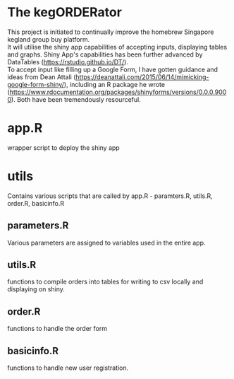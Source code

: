 # The kegORDERator
This project is initiated to continually improve the homebrew Singapore kegland group buy platform.  
It will utilise the shiny app capabilities of accepting inputs, displaying tables and graphs.
Shiny App's capabilities has been further advanced by DataTables (https://rstudio.github.io/DT/).  
To accept input like filling up a Google Form, I have gotten guidance and ideas from Dean Attali (https://deanattali.com/2015/06/14/mimicking-google-form-shiny/), including an R package he wrote (https://www.rdocumentation.org/packages/shinyforms/versions/0.0.0.9000). Both have been tremendously resourceful.

# app.R
wrapper script to deploy the shiny app

# utils
Contains various scripts that are called by app.R - paramters.R, utils.R, order.R, basicinfo.R

## parameters.R
Various parameters are assigned to variables used in the entire app.

## utils.R
functions to compile orders into tables for writing to csv locally and displaying on shiny.

## order.R
functions to handle the order form

## basicinfo.R
functions to handle new user registration.
